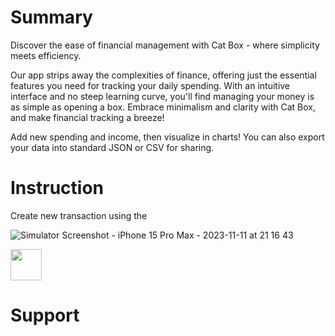 # Summary
Discover the ease of financial management with Cat Box - where simplicity meets efficiency.

Our app strips away the complexities of finance, offering just the essential features you need for tracking your daily spending. With an intuitive interface and no steep learning curve, you'll find managing your money is as simple as opening a box. Embrace minimalism and clarity with Cat Box, and make financial tracking a breeze!

Add new spending and income, then visualize in charts! You can also export your data into standard JSON or CSV for sharing.

# Instruction
Create new transaction using the 


![Simulator Screenshot - iPhone 15 Pro Max - 2023-11-11 at 21 16 43](https://github.com/LoveHRTF/Cat-Box/assets/25138500/37411116-f87e-4fb5-a863-c69d55671cb2)

<img src="[https://github.com/favicon.ico](https://github.com/LoveHRTF/Cat-Box/assets/25138500/37411116-f87e-4fb5-a863-c69d55671cb2)https://github.com/LoveHRTF/Cat-Box/assets/25138500/37411116-f87e-4fb5-a863-c69d55671cb2" width="50">

# Support
